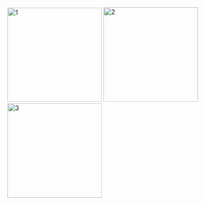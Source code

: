 <img width="214" alt="1" src="https://user-images.githubusercontent.com/75125324/125914795-3d5a9b29-307d-4f03-90d3-86d612cc8a9f.png">
<img width="215" alt="2" src="https://user-images.githubusercontent.com/75125324/125914809-6b9f74ee-4c82-49f5-a4b6-8a2f777e94d7.png">
<img width="215" alt="3" src="https://user-images.githubusercontent.com/75125324/125914822-7bdc8a98-d055-4c57-bcec-b9741198b667.png">
